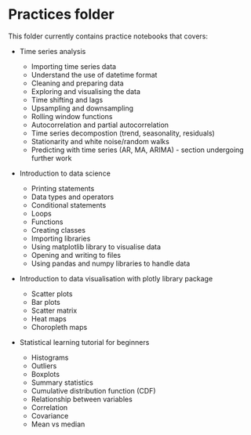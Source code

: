 # Practices folder

This folder currently contains practice notebooks that covers:

* Time series analysis
  * Importing time series data
  * Understand the use of datetime format
  * Cleaning and preparing data
  * Exploring and visualising the data
  * Time shifting and lags
  * Upsampling and downsampling
  * Rolling window functions
  * Autocorrelation and partial autocorrelation
  * Time series decompostion (trend, seasonality, residuals)
  * Stationarity and white noise/random walks
  * Predicting with time series (AR, MA, ARIMA) - section undergoing further work
  
* Introduction to data science
  * Printing statements
  * Data types and operators
  * Conditional statements
  * Loops
  * Functions
  * Creating classes
  * Importing libraries
  * Using matplotlib library to visualise data
  * Opening and writing to files
  * Using pandas and numpy libraries to handle data 
 
* Introduction to data visualisation with plotly library package
  * Scatter plots
  * Bar plots
  * Scatter matrix
  * Heat maps
  * Choropleth maps 
 
* Statistical learning tutorial for beginners
  * Histograms
  * Outliers 
  * Boxplots
  * Summary statistics
  * Cumulative distribution function (CDF)
  * Relationship between variables
  * Correlation
  * Covariance
  * Mean vs median
